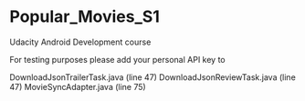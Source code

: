 # Popular_Movies_S1
Udacity Android Development course

For testing purposes please add your personal API key to 

DownloadJsonTrailerTask.java (line 47) 
DownloadJsonReviewTask.java (line 47)
MovieSyncAdapter.java (line 75)
